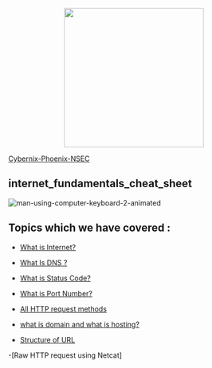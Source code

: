 <!-- ![](| width=100) -->
<p align="center">
<img src="https://user-images.githubusercontent.com/68159874/148672868-627af21b-c586-421a-83b7-741ae5575243.png " width="280" height="280">
  </p>
  

[Cybernix-Phoenix-NSEC](https://www.phoenixnsec.in)
 

## internet_fundamentals_cheat_sheet

![man-using-computer-keyboard-2-animated](https://user-images.githubusercontent.com/68159874/148672816-94c9fdb2-57c6-44fa-bffc-ca2b399e271d.gif)

## Topics which we have covered :

- [What is Internet?](https://en.wikipedia.org/wiki/Internet)

- [What Is DNS ?](https://developer.mozilla.org/en-US/docs/Glossary/DNS)

- [What is Status Code?](https://developer.mozilla.org/en-US/docs/Web/HTTP/Status)

- [What is Port Number?](https://developer.mozilla.org/en-US/docs/Glossary/Port)

- [All HTTP request methods](https://developer.mozilla.org/en-US/docs/Web/HTTP/Methods)

- [what is domain and what is hosting?](https://www.wpbeginner.com/beginners-guide/whats-the-difference-between-domain-name-and-web-hosting-explained/)

- [Structure of URL](https://www.canva.com/design/DAE0faQ8Yxc/lJZlLdNKGq-OOFipKDkH1w/view?utm_content=DAE0faQ8Yxc&utm_campaign=designshare&utm_medium=link&utm_source=publishsharelink)

-[Raw HTTP request using Netcat] 

 
